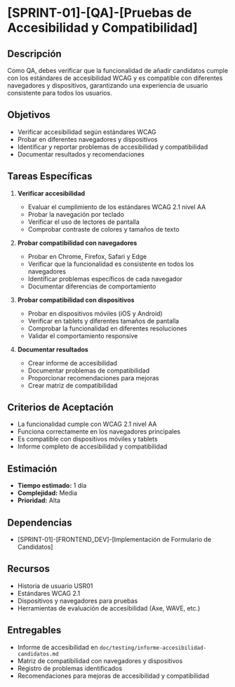 # [SPRINT-01]-[QA]-[Pruebas de Accesibilidad y Compatibilidad]

## Descripción
Como QA, debes verificar que la funcionalidad de añadir candidatos cumple con los estándares de accesibilidad WCAG y es compatible con diferentes navegadores y dispositivos, garantizando una experiencia de usuario consistente para todos los usuarios.

## Objetivos
- Verificar accesibilidad según estándares WCAG
- Probar en diferentes navegadores y dispositivos
- Identificar y reportar problemas de accesibilidad y compatibilidad
- Documentar resultados y recomendaciones

## Tareas Específicas
1. **Verificar accesibilidad**
   - Evaluar el cumplimiento de los estándares WCAG 2.1 nivel AA
   - Probar la navegación por teclado
   - Verificar el uso de lectores de pantalla
   - Comprobar contraste de colores y tamaños de texto

2. **Probar compatibilidad con navegadores**
   - Probar en Chrome, Firefox, Safari y Edge
   - Verificar que la funcionalidad es consistente en todos los navegadores
   - Identificar problemas específicos de cada navegador
   - Documentar diferencias de comportamiento

3. **Probar compatibilidad con dispositivos**
   - Probar en dispositivos móviles (iOS y Android)
   - Verificar en tablets y diferentes tamaños de pantalla
   - Comprobar la funcionalidad en diferentes resoluciones
   - Validar el comportamiento responsive

4. **Documentar resultados**
   - Crear informe de accesibilidad
   - Documentar problemas de compatibilidad
   - Proporcionar recomendaciones para mejoras
   - Crear matriz de compatibilidad

## Criterios de Aceptación
- La funcionalidad cumple con WCAG 2.1 nivel AA
- Funciona correctamente en los navegadores principales
- Es compatible con dispositivos móviles y tablets
- Informe completo de accesibilidad y compatibilidad

## Estimación
- **Tiempo estimado:** 1 día
- **Complejidad:** Media
- **Prioridad:** Alta

## Dependencias
- [SPRINT-01]-[FRONTEND_DEV]-[Implementación de Formulario de Candidatos]

## Recursos
- Historia de usuario USR01
- Estándares WCAG 2.1
- Dispositivos y navegadores para pruebas
- Herramientas de evaluación de accesibilidad (Axe, WAVE, etc.)

## Entregables
- Informe de accesibilidad en `doc/testing/informe-accesibilidad-candidatos.md`
- Matriz de compatibilidad con navegadores y dispositivos
- Registro de problemas identificados
- Recomendaciones para mejoras de accesibilidad y compatibilidad 
